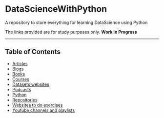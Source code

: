 # DataScienceWithPython
A repository to store everything for learning DataScience using Python

The links provided are for study purposes only.
**Work in Progress**
***
## Table of Contents
* [Articles](ARTICLES.md)
* [Blogs](BLOGS.md)
* [Books](BOOKS.md)
* [Courses](COURSES.md)
* [Datasets websites](DATASETS.md)
* [Podcasts](PODCASTS.md)
* [Python](PYTHON.md)
* [Repositories](Repositories.md)
* [Websites to do exercises](CHALLENGES.md)
* [Youtube channels and playlists](YOUTUBE.md)
